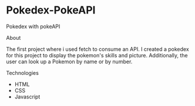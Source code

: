 # Pokedex-PokeAPI
Pokedex with pokeAPI


About


The first project where i used fetch 
to consume an API.
I created a pokedex for this project to 
display the pokemon's skills and picture.
Additionally, the user can look up a 
Pokemon by name or by number.


Technologies
- HTML
- CSS
- Javascript
